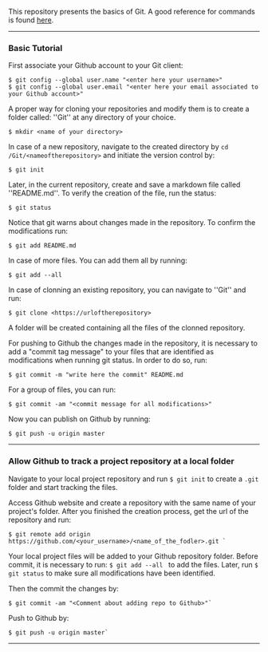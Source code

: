 This repository presents the basics of Git. A good reference for commands is found [here](https://www.youtube.com/watch?v=HVsySz-h9r4). 

-----

### Basic Tutorial 

First associate your Github account to your Git client: 
```shell
$ git config --global user.name "<enter here your username>"
$ git config --global user.email "<enter here your email associated to your Github account>"
```

A proper way for cloning your repositories and modify them is to create a folder called: ''Git'' at any directory of your choice.
```shell
$ mkdir <name of your directory>
```
In case of a new repository, navigate to the created directory by `cd /Git/<nameoftherepository>` and initiate the version control by: 
```shell
$ git init
```

Later, in the current repository, create and save a markdown file called ''README.md''. To verify the creation of the file, run the status:
```shell
$ git status
```

Notice that git warns about changes made in the repository. To confirm the  modifications run:
```shell
$ git add README.md
```

In case of more files. You can add them all by running:
```shell
$ git add --all
```

In case of clonning an existing repository, you can navigate to ''Git'' and run:
```shell
$ git clone <https://urloftherepository>
```
A folder will be created containing all the files of the clonned repository.

For pushing to Github the changes made in the repository, it is necessary to add a "commit tag message" to your files that are identified as modifications when running git status. In order to do so, run:
```shell
$ git commit -m "write here the commit" README.md
```

For a group of files, you can run:
```shell
$ git commit -am "<commit message for all modifications>"
```

Now you can publish on Github by running:
```shell
$ git push -u origin master
```

-----

### Allow Github to track a project repository at a local folder

Navigate to your local project repository and run `$ git init` to create a `.git` folder and start tracking the files. 

Access Github website and create a repository with the same name of your project's folder. After you finished the creation process, get the url of the repository and run:
```shell
$ git remote add origin https://github.com/<your_username>/<name_of_the_fodler>.git `
```

Your local project files will be added to your Github repository folder. Before commit, it is necessary to run: `$ git add --all
` to add the files. Later, run `$ git status` to make sure all modifications have been identified.

Then the commit the changes by: 
```shell
$ git commit -am "<Comment about adding repo to Github>"`
```

Push to Github by: 
```shell
$ git push -u origin master`
```

-----




